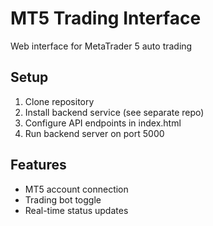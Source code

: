# MT5 Trading Interface

Web interface for MetaTrader 5 auto trading

## Setup
1. Clone repository
2. Install backend service (see separate repo)
3. Configure API endpoints in index.html
4. Run backend server on port 5000

## Features
- MT5 account connection
- Trading bot toggle
- Real-time status updates
